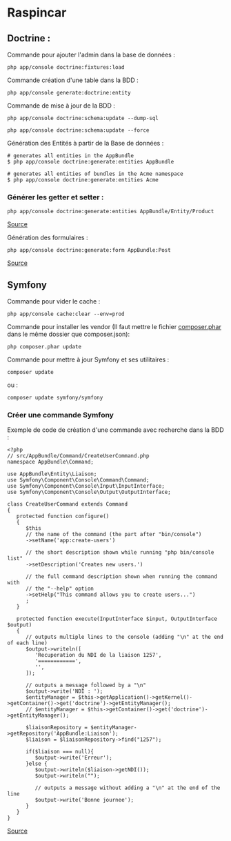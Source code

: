 # Raspincar #
## Doctrine : ##

Commande pour ajouter l'admin dans la base de données :

```
php app/console doctrine:fixtures:load
```


Commande création d'une table dans la BDD :

```
php app/console generate:doctrine:entity
```

Commande de mise à jour de la BDD :

```
php app/console doctrine:schema:update --dump-sql

php app/console doctrine:schema:update --force
```

Génération des Entités à partir de la Base de données :

```
# generates all entities in the AppBundle
$ php app/console doctrine:generate:entities AppBundle

# generates all entities of bundles in the Acme namespace
$ php app/console doctrine:generate:entities Acme
```

### Générer les getter et setter : ###

```
php app/console doctrine:generate:entities AppBundle/Entity/Product
```

[Source](http://symfony.com/doc/2.8/book/doctrine.html)

Génération des formulaires :

```
php app/console doctrine:generate:form AppBundle:Post
```
[Source](http://symfony.com/doc/current/bundles/SensioGeneratorBundle/commands/generate_doctrine_form.html)
## Symfony ##

Commande pour vider le cache :

```
php app/console cache:clear --env=prod
```

Commande pour installer les vendor (Il faut mettre le fichier [composer.phar](https://getcomposer.org/composer.phar) dans le même dossier que composer.json):

```
php composer.phar update
```

Commande pour mettre à jour Symfony et ses utilitaires :

```
composer update
```

ou :

```
composer update symfony/symfony
```

### Créer une commande Symfony ###

Exemple de code de création d'une commande avec recherche dans la BDD :

```
<?php
// src/AppBundle/Command/CreateUserCommand.php
namespace AppBundle\Command;

use AppBundle\Entity\Liaison;
use Symfony\Component\Console\Command\Command;
use Symfony\Component\Console\Input\InputInterface;
use Symfony\Component\Console\Output\OutputInterface;

class CreateUserCommand extends Command
{
   protected function configure()
   {
      $this
      // the name of the command (the part after "bin/console")
      ->setName('app:create-users')

      // the short description shown while running "php bin/console list"
      ->setDescription('Creates new users.')

      // the full command description shown when running the command with
      // the "--help" option
      ->setHelp("This command allows you to create users...")
      ;
   }

   protected function execute(InputInterface $input, OutputInterface $output)
   {
      // outputs multiple lines to the console (adding "\n" at the end of each line)
      $output->writeln([
         'Recuperation du NDI de la liaison 1257',
         '============',
         '',
      ]);

      // outputs a message followed by a "\n"
      $output->write('NDI : ');
      $entityManager = $this->getApplication()->getKernel()->getContainer()->get('doctrine')->getEntityManager();
      // $entityManager = $this->getContainer()->get('doctrine')->getEntityManager();

      $liaisonRepository = $entityManager->getRepository('AppBundle:Liaison');
      $liaison = $liaisonRepository->find("1257");

      if($liaison === null){
         $output->write('Erreur');
      }else {
         $output->writeln($liaison->getNDI());
         $output->writeln("");

         // outputs a message without adding a "\n" at the end of the line
         $output->write('Bonne journee');
      }
   }
}
```

[Source](http://symfony.com/doc/2.8/console.html)
